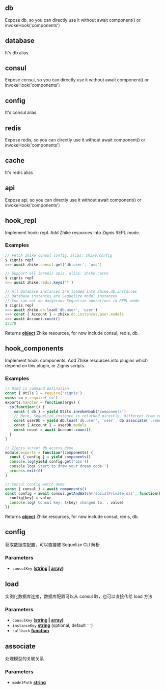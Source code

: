 <!-- Generated by documentation.js. Update this documentation by updating the source code. -->

## db

Expose db, so you can directly use it without await component() or invokeHook('components')

## database

It's db alias

## consul

Expose consul, so you can directly use it without await component() or invokeHook('components')

## config

It's consul alias

## redis

Expose redis, so you can directly use it without await component() or invokeHook('components')

## cache

It's redis alias

## api

Expose api, so you can directly use it without await component() or invokeHook('components')

## hook_repl

Implement hook: repl.
Add Zhike resources into Zignis REPL mode.

### Examples

```javascript
// Fetch zhike consul config，alias: zhike.config
$ zignis repl
>>> await zhike.consul.get('db.user', 'oss')
```

```javascript
// Support all ioredis apis, alias: zhike.cache
$ zignis repl
>>> await zhike.redis.keys('*')
```

```javascript
// All database instances are loaded into zhike.db.instances
// Database instances are Sequelize model instances
// You can not do dangerous Sequelize operations in REPL mode
$ zignis repl
>>> await zhike.db.load('db.user', 'user')
>>> const { Account } = zhike.db.instances.user.models
>>> await Account.count()
27378
```

Returns **[object][1]** Zhike resources, for now include consul, redis, db.

## hook_components

Implement hook: components.
Add Zhike resources into plugins which depend on this plugin, or Zignis scripts.

### Examples

```javascript
// Used in command defination
const { Utils } = require('zignis')
const co = require('co')
exports.handler = function(argv) {
  co(function*() {
    const { db } = yield Utils.invokeHook('components')
    // Here, Sequelize instance is returned directly, different from repl hook
    const userDb = yield db.load('db.user', 'user', db.associate('./models'))
    const { Account } = userDb.models
    const count = await Account.count()
  }
}
```

```javascript
// Zignis script db access demo
module.exports = function*(components) {
  const { config } = yield components()
  console.log(yield config.get('oss'))
  console.log('Start to draw your dream code!')
  process.exit(0)
}
```

```javascript
// Consul config watch demo
const { consul } = await components()
const config = await consul.getAndWatch('socialPrivate,oss', function(key, value) {
  config[key] = value
  console.log(`Consul key: ${key} changed to:`, value)
})
```

Returns **[object][1]** Zhike resources, for now include consul, redis, db.

## config

获取数据库配置，可以直接被 Sequelize CLI 解析

### Parameters

-   `consulKey` **([string][2] \| [array][3])** 

## load

实例化数据库连接，数据库配置可以从 consul 取，也可以直接传给 load 方法

### Parameters

-   `consulKey` **([string][2] \| [array][3])** 
-   `instanceKey` **[string][2]**  (optional, default `''`)
-   `callback` **[function][4]** 

## associate

处理模型的关联关系

### Parameters

-   `modelPath` **[string][2]** 

[1]: https://developer.mozilla.org/docs/Web/JavaScript/Reference/Global_Objects/Object

[2]: https://developer.mozilla.org/docs/Web/JavaScript/Reference/Global_Objects/String

[3]: https://developer.mozilla.org/docs/Web/JavaScript/Reference/Global_Objects/Array

[4]: https://developer.mozilla.org/docs/Web/JavaScript/Reference/Statements/function
